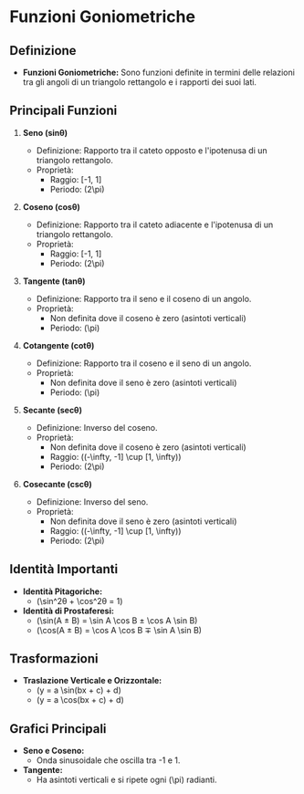# Funzioni Goniometriche

## Definizione
- **Funzioni Goniometriche:** Sono funzioni definite in termini delle relazioni tra gli angoli di un triangolo rettangolo e i rapporti dei suoi lati.

## Principali Funzioni
1. **Seno (sinθ)**
   - Definizione: Rapporto tra il cateto opposto e l'ipotenusa di un triangolo rettangolo.
   - Proprietà: 
     - Raggio: [-1, 1]
     - Periodo: \(2\pi\)
   
2. **Coseno (cosθ)**
   - Definizione: Rapporto tra il cateto adiacente e l'ipotenusa di un triangolo rettangolo.
   - Proprietà:
     - Raggio: [-1, 1]
     - Periodo: \(2\pi\)

3. **Tangente (tanθ)**
   - Definizione: Rapporto tra il seno e il coseno di un angolo.
   - Proprietà:
     - Non definita dove il coseno è zero (asintoti verticali)
     - Periodo: \(\pi\)

4. **Cotangente (cotθ)**
   - Definizione: Rapporto tra il coseno e il seno di un angolo.
   - Proprietà:
     - Non definita dove il seno è zero (asintoti verticali)
     - Periodo: \(\pi\)

5. **Secante (secθ)**
   - Definizione: Inverso del coseno.
   - Proprietà:
     - Non definita dove il coseno è zero (asintoti verticali)
     - Raggio: \((-\infty, -1] \cup [1, \infty)\)
     - Periodo: \(2\pi\)

6. **Cosecante (cscθ)**
   - Definizione: Inverso del seno.
   - Proprietà:
     - Non definita dove il seno è zero (asintoti verticali)
     - Raggio: \((-\infty, -1] \cup [1, \infty)\)
     - Periodo: \(2\pi\)

## Identità Importanti
- **Identità Pitagoriche:**
  - \(\sin^2θ + \cos^2θ = 1\)
- **Identità di Prostaferesi:**
  - \(\sin(A ± B) = \sin A \cos B ± \cos A \sin B\)
  - \(\cos(A ± B) = \cos A \cos B ∓ \sin A \sin B\)

## Trasformazioni
- **Traslazione Verticale e Orizzontale:**
  - \(y = a \sin(bx + c) + d\)
  - \(y = a \cos(bx + c) + d\)

## Grafici Principali
- **Seno e Coseno:**
  - Onda sinusoidale che oscilla tra -1 e 1.
- **Tangente:**
  - Ha asintoti verticali e si ripete ogni \(\pi\) radianti.